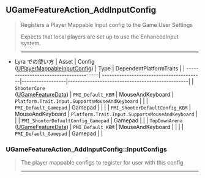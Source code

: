 ## UGameFeatureAction_AddInputConfig

> Registers a Player Mappable Input config to the Game User Settings  
>  
> Expects that local players are set up to use the EnhancedInput system.  
> 
> ----

* Lyra での使い方
	| Asset                                  | Config<br>([UPlayerMappableInputConfig]) | Type             | DependentPlatformTraits                         |
	| ---------------------------------------| -----------------------------------------|------------------|-------------------------------------------------|
	| `ShooterCore`<br>([UGameFeatureData])  | `PMI_Default_KBM`                        | MouseAndKeyboard | `Platform.Trait.Input.SupportsMouseAndKeyboard` |
	|                                        | `PMI_Default_Gamepad`                    | Gamepad          |                                                 |
	|                                        | `PMI_ShooterDefaultConfig_KBM`           | MouseAndKeyboard | `Platform.Trait.Input.SupportsMouseAndKeyboard` |
	|                                        | `PMI_ShooterDefaultConfig_Gamepad`       | Gamepad          |                                                 |
	| `TopDownArena`<br>([UGameFeatureData]) | `PMI_Default_KBM`                        | MouseAndKeyboard |                                                 |
	|                                        | `PMI_Default_Gamepad`                    | Gamepad          |                                                 |


### UGameFeatureAction_AddInputConfig::InputConfigs

> The player mappable configs to register for user with this config  
> 
> ----



<!--- ページ内のリンク --->

<!--- 自前の画像へのリンク --->

<!--- generated --->
[UGameFeatureData]: ../../UE/GameFeature/UGameFeatureData.md#ugamefeaturedata
[UPlayerMappableInputConfig]: ../../UE/Input/UPlayerMappableInputConfig.md#uplayermappableinputconfig
